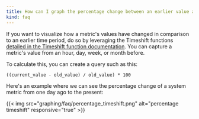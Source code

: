 ```yaml
---
title: How can I graph the percentage change between an earlier value and a current value?
kind: faq
---
```


If you want to visualize how a metric's values have changed in comparison to an earlier time period, do so by leveraging the Timeshift functions [detailed in the Timeshift function documentation][1]. You can capture a metric's value from an hour, day, week, or month before.

To calculate this, you can create a query such as this:

```text
((current_value - old_value) / old_value) * 100
```

Here's an example where we can see the percentage change of a system metric from one day ago to the present:

{{< img src="graphing/faq/percentage_timeshift.png" alt="percentage timeshift" responsive="true" >}}

[1]: /graphing/functions/timeshift

